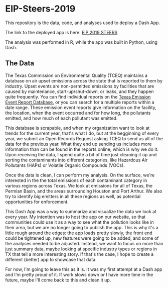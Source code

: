 # EIP-Steers-2019

This repository is the data, code, and analyses used to deploy a Dash App.

The link to the deployed app is here: [EIP 2019 STEERS](https://eipsteers2019.herokuapp.com/)

The analysis was performed in R, while the app was built in Python, using Dash.

## The Data

The Texas Commission on Environmental Quality (TCEQ) maintains a database on air upset emissions across the state that is reported to them by industry. Upset events are non-permitted emissions by facilities that are caused by maintenance, start-up/shut-down, or leaks, and they happen quite frequently. You can find individual reports on the [Texas Emission Event Report Database](https://www2.tceq.texas.gov/oce/eer/), or you can search for a multiple reports within a date range. These emission event reports give information on the facility, the location, when the event occurred and for how long, the pollutants emitted, and how much of each pollutant was emitted.

This database is scrapable, and when my organization want to look at trends for the current year, that's what I do, but at the begginning of every year, we submit an Open Records Request asking TCEQ to send us all of the data for the previous year. What they end up sending us includes more information than can be found in the reports online, which is why we do it. Upon receiving the data, I spend quite a bit of time just cleaning it up and sorting the contaminants into different categories, like Hazardous Air Pollutants (HAPs) or Volatile Organic Compounds (VOCs). 

Once the data is clean, I can perform my analysis. On the surface, we're interested in the the total emissions of each contaminant category in various regions across Texas. We look at emissions for all of Texas, the Permian Basin, and the areas surrounding Houston and Port Arthur. We also try to identify big emitters in all these regions as well, as potential opportunities for enforcement.

This Dash App was a way to summarize and visualize the data we look at every year. My intention was to host the app on our website, so that communities could use it as a way to see what the pollution looks like in their area, but we are no longer going to publish the app. This is why it's a little rough around the edges: the app loads pretty slowly, the front end could be tightened up, new features were going to be added, and some of the analyses needed to be adjusted. Instead, we want to focus on more than just summary data, maybe looking at specific industry types or regions in TX that tell a more interesting story. If that's the case, I hope to create a different (better) app to showcase that data.

For now, I'm going to leave this as it is. It was my first attempt at a Dash app and I'm pretty proud of it. If work slows down or I have more time in the future, maybe I'll come back to this and clean it up.
